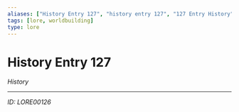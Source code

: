 ```yaml
---
aliases: ["History Entry 127", "history entry 127", "127 Entry History"]
tags: [lore, worldbuilding]
type: lore
---
```


# History Entry 127

*History*

---
*ID: LORE00126*